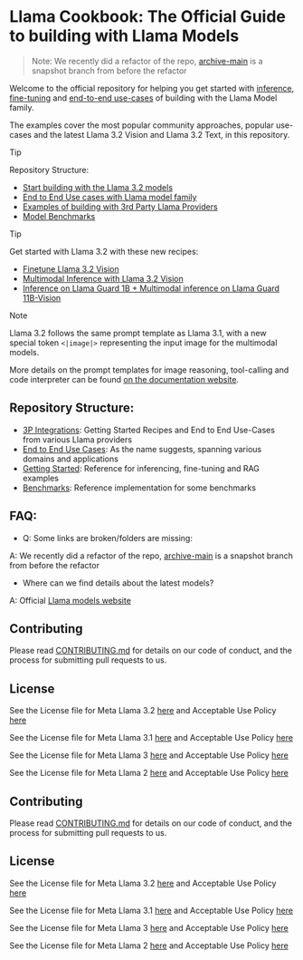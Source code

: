 # Llama Cookbook: The Official Guide to building with Llama Models
<!-- markdown-link-check-disable -->

> Note: We recently did a refactor of the repo, [archive-main](https://github.com/meta-llama/llama-recipes/tree/archive-main) is a snapshot branch from before the refactor

Welcome to the official repository for helping you get started with [inference](./getting-started/inference/), [fine-tuning](./getting-started/finetuning) and [end-to-end use-cases](./end-to-end-use-cases) of building with the Llama Model family.

The examples cover the most popular community approaches, popular use-cases and the latest Llama 3.2 Vision and Llama 3.2 Text, in this repository. 

> [!TIP]
> Repository Structure:
> * [Start building with the Llama 3.2 models](./getting-started/)
> * [End to End Use cases with Llama model family](./end-to-end-use-cases)
> * [Examples of building with 3rd Party Llama Providers](./3p-integrations)
> * [Model Benchmarks](./benchmarks)

> [!TIP]
> Get started with Llama 3.2 with these new recipes:
> * [Finetune Llama 3.2 Vision](./getting-started/finetuning/finetune_vision_model.md)
> * [Multimodal Inference with Llama 3.2 Vision](./getting-started/inference/local_inference/README.md#multimodal-inference)
> * [Inference on Llama Guard 1B + Multimodal inference on Llama Guard 11B-Vision](./end-to-end-use-cases/responsible_ai/llama_guard/llama_guard_text_and_vision_inference.ipynb)

<!-- markdown-link-check-enable -->
> [!NOTE]
> Llama 3.2 follows the same prompt template as Llama 3.1, with a new special token `<|image|>` representing the input image for the multimodal models.
> 
> More details on the prompt templates for image reasoning, tool-calling and code interpreter can be found [on the documentation website](https://llama.meta.com/docs/model-cards-and-prompt-formats/llama3_2).


## Repository Structure:

- [3P Integrations](./3p-integrations): Getting Started Recipes and End to End Use-Cases from various Llama providers
- [End to End Use Cases](./end-to-end-use-cases): As the name suggests, spanning various domains and applications
- [Getting Started](./getting-started/): Reference for inferencing, fine-tuning and RAG examples
- [Benchmarks](./benchmarks): Reference implementation for some benchmarks


## FAQ: 

- Q: Some links are broken/folders are missing: 

A: We recently did a refactor of the repo, [archive-main](https://github.com/meta-llama/llama-recipes/tree/archive-main) is a snapshot branch from before the refactor

- Where can we find details about the latest models?

A: Official [Llama models website](https://www.llama.com)

## Contributing

Please read [CONTRIBUTING.md](CONTRIBUTING.md) for details on our code of conduct, and the process for submitting pull requests to us.

## License
<!-- markdown-link-check-disable -->

See the License file for Meta Llama 3.2 [here](https://github.com/meta-llama/llama-models/blob/main/models/llama3_2/LICENSE) and Acceptable Use Policy [here](https://github.com/meta-llama/llama-models/blob/main/models/llama3_2/USE_POLICY.md)

See the License file for Meta Llama 3.1 [here](https://github.com/meta-llama/llama-models/blob/main/models/llama3_1/LICENSE) and Acceptable Use Policy [here](https://github.com/meta-llama/llama-models/blob/main/models/llama3_1/USE_POLICY.md)

See the License file for Meta Llama 3 [here](https://github.com/meta-llama/llama-models/blob/main/models/llama3/LICENSE) and Acceptable Use Policy [here](https://github.com/meta-llama/llama-models/blob/main/models/llama3/USE_POLICY.md)

See the License file for Meta Llama 2 [here](https://github.com/meta-llama/llama-models/blob/main/models/llama2/LICENSE) and Acceptable Use Policy [here](https://github.com/meta-llama/llama-models/blob/main/models/llama2/USE_POLICY.md)
<!-- markdown-link-check-enable -->


## Contributing

Please read [CONTRIBUTING.md](CONTRIBUTING.md) for details on our code of conduct, and the process for submitting pull requests to us.

## License
<!-- markdown-link-check-disable -->

See the License file for Meta Llama 3.2 [here](https://github.com/meta-llama/llama-models/blob/main/models/llama3_2/LICENSE) and Acceptable Use Policy [here](https://github.com/meta-llama/llama-models/blob/main/models/llama3_2/USE_POLICY.md)

See the License file for Meta Llama 3.1 [here](https://github.com/meta-llama/llama-models/blob/main/models/llama3_1/LICENSE) and Acceptable Use Policy [here](https://github.com/meta-llama/llama-models/blob/main/models/llama3_1/USE_POLICY.md)

See the License file for Meta Llama 3 [here](https://github.com/meta-llama/llama-models/blob/main/models/llama3/LICENSE) and Acceptable Use Policy [here](https://github.com/meta-llama/llama-models/blob/main/models/llama3/USE_POLICY.md)

See the License file for Meta Llama 2 [here](https://github.com/meta-llama/llama-models/blob/main/models/llama2/LICENSE) and Acceptable Use Policy [here](https://github.com/meta-llama/llama-models/blob/main/models/llama2/USE_POLICY.md)
<!-- markdown-link-check-enable -->
